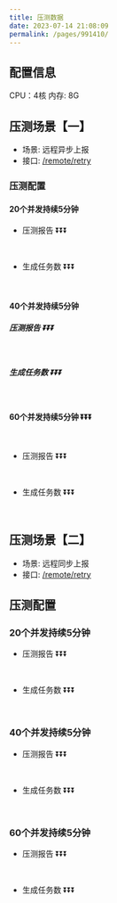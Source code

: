 ```yaml
---
title: 压测数据
date: 2023-07-14 21:08:09
permalink: /pages/991410/
---
```


## 配置信息
CPU：4核
内存: 8G

## 压测场景【一】
- 场景: 远程异步上报
- 接口: [/remote/retry](http://preview.easyretry.com:8018/swagger-ui/index.html#/%E8%BF%9C%E7%A8%8B%E9%87%8D%E8%AF%95%E6%A1%88%E4%BE%8B%E3%80%90RetryType.ONLY_REMOTE%E3%80%91/remoteUsingGET)

### 压测配置
#### 20个并发持续5分钟
- 压测报告 ⏬⏬⏬
<br/><br/>
<img :src="$withBase('/img/loadtest20async.png')" class="no-zoom" style="zoom: 100%;">

- 生成任务数 ⏬⏬⏬
<br/><br/>
<img :src="$withBase('/img/consoletasktotal20.png')" class="no-zoom" style="zoom: 100%;">

#### 40个并发持续5分钟

##### 压测报告 ⏬⏬⏬
<br/>
<img :src="$withBase('/img/loadtest40.png')" class="no-zoom" style="zoom: 100%;">

##### 生成任务数 ⏬⏬⏬
<br/>
<img :src="$withBase('/img/consoletasktota40.png')" class="no-zoom" style="zoom: 100%;">

#### 60个并发持续5分钟 ⏬⏬⏬
<br/>

- 压测报告 ⏬⏬⏬
<br/><br/>
<img :src="$withBase('/img/loadtest60.png')" class="no-zoom" style="zoom: 100%;">

- 生成任务数 ⏬⏬⏬
  <br/><br/>
<img :src="$withBase('/img/consoletasktotal60.png')" class="no-zoom" style="zoom: 100%;">

## 压测场景【二】
- 场景: 远程同步上报
- 接口: [/remote/retry](http://preview.easyretry.com:8018/swagger-ui/index.html#/%E8%BF%9C%E7%A8%8B%E9%87%8D%E8%AF%95%E6%A1%88%E4%BE%8B%E3%80%90RetryType.ONLY_REMOTE%E3%80%91/remoteUsingGET)

## 压测配置
### 20个并发持续5分钟
- 压测报告 ⏬⏬⏬
<br/>
<img :src="$withBase('/img/loadtest20sync.png')" class="no-zoom" style="zoom: 100%;">

- 生成任务数 ⏬⏬⏬
<br/>
<img :src="$withBase('/img/consoletasktotal20sync.png')" class="no-zoom" style="zoom: 100%;">

### 40个并发持续5分钟

- 压测报告 ⏬⏬⏬
<br/>
<img :src="$withBase('/img/loadtest40sync.png')" class="no-zoom" style="zoom: 100%;">

- 生成任务数 ⏬⏬⏬
<br/>
<img :src="$withBase('/img/consoletasktota40sync.png')" class="no-zoom" style="zoom: 100%;">

### 60个并发持续5分钟
- 压测报告 ⏬⏬⏬
<br/>
<img :src="$withBase('/img/loadtest60.png')" class="no-zoom" style="zoom: 100%;">

- 生成任务数 ⏬⏬⏬
<br/>
<img :src="$withBase('/img/consoletasktotal60sync.png')" class="no-zoom" style="zoom: 100%;">
